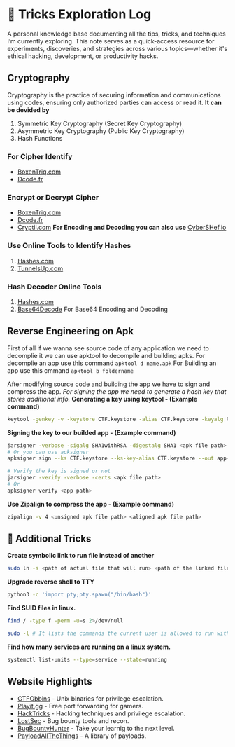 # 🎯 Tricks Exploration Log
A personal knowledge base documenting all the tips, tricks, and techniques I’m currently exploring. This note serves as a quick-access resource for experiments, discoveries, and strategies across various topics—whether it's ethical hacking, development, or productivity hacks.

## Cryptography
Cryptography is the practice of securing information and communications using codes, ensuring only authorized parties can access or read it. 
**It can be devided by**
1. Symmetric Key Cryptography (Secret Key Cryptography)
2. Asymmetric Key Cryptography (Public Key Cryptography)
3. Hash Functions

### For Cipher Identify
- [BoxenTriq.com](https://www.boxentriq.com/code-breaking/cipher-identifier)
- [Dcode.fr](https://www.dcode.fr/cipher-identifier)

### Encrypt or Decrypt Cipher
- [BoxenTriq.com](https://www.boxentriq.com/code-breaking/caesar-cipher)
- [Dcode.fr](https://www.dcode.fr/cipher-identifier)
- [Cryptii.com](https://cryptii.com/pipes/caesar-cipher)
**For Encoding and Decoding you can also use** [CyberSHef.io](https://cyberchef.io/)

### Use Online Tools to Identify Hashes
1. [Hashes.com](https://hashes.com/en/tools/hash_identifier)
2. [TunnelsUp.com](https://www.tunnelsup.com/hash-analyzer/)

### Hash Decoder Online Tools
1. [Hashes.com](https://hashes.com/en/decrypt/hash)
2. [Base64Decode](https://www.base64decode.org/) For Base64 Encoding and Decoding

## Reverse Engineering on Apk
First of all if we wanna see source code of any application we need to decomplie it we can use apktool to decompile and building apks.
For decomplie an app use this command `apktool d name.apk`
For Building an app use this cmmand `apktool b foldername`

After modifying source code and building the app we have to sign and compress the app. 
*For signing the app we need to generate a hash key that stores additional info.*
**Generating a key using keytool - (Example command)**
```bash
keytool -genkey -v -keystore CTF.keystore -alias CTF.keystore -keyalg RSA -keysize 2048 -validity 10000
```
**Signing the key to our builded app - (Example command)**
```bash
jarsigner -verbose -sigalg SHA1withRSA -digestalg SHA1 <apk file path> CTF_keystore
# Or you can use apksigner
apksigner sign --ks CTF.keystore --ks-key-alias CTF.keystore --out app-release-signed.apk <app path>

# Verify the key is signed or not
jarsigner -verify -verbose -certs <apk file path>
# Or
apksigner verify <app path>
```
**Use Zipalign to compress the app - (Example command)**
```bash
zipalign -v 4 <unsigned apk file path> <aligned apk file path>
```

## 🫠 Additional Tricks
**Create symbolic link to run file instead of another**
```bash
sudo ln -s <path of actual file that will run> <path of the linked file>
```
**Upgrade reverse shell to TTY**
```bash
python3 -c 'import pty;pty.spawn("/bin/bash")'
```
**Find SUID files in linux.**
```bash
find / -type f -perm -u=s 2>/dev/null

sudo -l # It lists the commands the current user is allowed to run with sudo.
```
**Find how many services are running on a linux system.**
```bash
systemctl list-units --type=service --state=running
```
## Website Highlights
- [GTFObbins](https://gtfobins.github.io) - Unix binaries for privilege escalation.
- [Playit.gg](https://playit.gg) - Free port forwarding for gamers.
- [HackTricks](https://book.hacktricks.wiki/) - Hacking techniques and privilege escalation.
- [LostSec](https://lostsec.xyz/) - Bug bounty tools and recon.
- [BugBountyHunter](https://www.bugbountyhunter.com/) - Take your learnig to the next level.
- [PayloadAllTheThings](https://github.com/sifat-pr/PayloadsAllTheThings) - A library of payloads.

